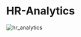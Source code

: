 # HR-Analytics

![hr_analytics](https://user-images.githubusercontent.com/68930360/98143356-fd634080-1e96-11eb-9bbb-e78934484d02.gif)
